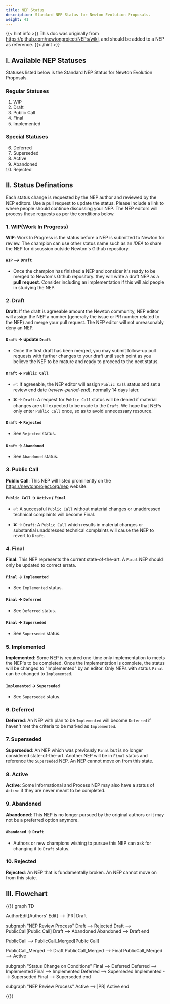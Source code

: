 ```yaml
---
title: NEP Status
description: Standard NEP Status for Newton Evolution Proposals.
weight: 41
---
```


{{< hint info >}}
This doc was originally from https://github.com/newtonproject/NEPs/wiki, and should be added to a NEP as reference.
{{< /hint >}}

## I. Available NEP Statuses

Statuses listed below is the Standard NEP Status for Newton Evolution Proposals.

### Regular Statuses

1. WIP
2. Draft
3. Public Call
4. Final
5. Implemented

### Special Statuses

6. Deferred
7. Superseded
8. Active
9. Abandoned
10. Rejected

## II. Status Definations

Each status change is requested by the NEP author and reviewed by the NEP editors. Use a pull request to update the status. Please include a link to where people should continue discussing your NEP. The NEP editors will process these requests as per the conditions below.

### 1. WIP(Work In Progress)

**WIP**: Work In Progress is the status before a NEP is submitted to Newton for review. The champion can use other status name such as an _IDEA_ to share the NEP for discussion outside Newton's Github repository.

#### `WIP` --> `Draft`

- Once the champion has finished a NEP and consider it's ready to be merged to Newton's Github repository. they will write a draft NEP as a **pull request**. Consider including an implementation if this will aid people in studying the NEP.

### 2. Draft

**Draft**: If the draft is agreeable amount the Newton community, NEP editor will assign the NEP a number (generally the issue or PR number related to the NEP) and merge your pull request. The NEP editor will not unreasonably deny an NEP.

#### `Draft` -> update `Draft`

- Once the first draft has been merged, you may submit follow-up pull requests with further changes to your draft until such point as you believe the NEP to be mature and ready to proceed to the next status.

#### `Draft` -> `Public Call`

- ✅: If agreeable, the NEP editor will assign `Public Call` status and set a review end date (_review-period-end_), normally 14 days later.

- ❌ -> `Draft`: A request for `Public Call` status will be denied if material changes are still expected to be made to the `Draft`. We hope that NEPs only enter `Public Call` once, so as to avoid unnecessary resource.

#### `Draft` -> `Rejected`

- See `Rejected` status.

#### `Draft` -> `Abandoned`

- See `Abandoned` status.

### 3. Public Call

**Public Call**: This NEP will listed prominently on the https://newtonproject.org/nep website.

#### `Public Call` -> `Active` / `Final`

- ✅: A successful `Public Call` without material changes or unaddressed technical complaints will become Final.

- ❌ -> `Draft`: A `Public Call` which results in material changes or substantial unaddressed technical complaints will cause the NEP to revert to `Draft`.

### 4. Final

**Final**: This NEP represents the current state-of-the-art. A `Final` NEP should only be updated to correct errata.

#### `Final` -> `Implemented`

- See `Implemented` status.

#### `Final` -> `Deferred`

- See `Deferred` status.

#### `Final` -> `Superseded`

- See `Superseded` status.

### 5. Implemented

**Implemented**: Some NEP is required one-time only implementation to meets the NEP's to be completed. Once the implementation is complete, the status will be changed to "Implemented" by an editor. Only NEPs with status `Final` can be changed to `Implemented`.

#### `Implemented` -> `Superseded`

- See `Superseded` status.

### 6. Deferred

**Deferred**: An NEP with plan to be `Implemented` will become `Deferred` if haven't met the criteria to be marked as `Implemented`.

### 7. Superseded

**Superseded**: An NEP which was previously `Final` but is no longer considered state-of-the-art. Another NEP will be in `Final` status and reference the `Superseded` NEP. An NEP cannot move on from this state.

### 8. Active

**Active**: Some Informational and Process NEP may also have a status of `Active` if they are never meant to be completed.

### 9. Abandoned

**Abandoned**: This NEP is no longer pursued by the original authors or it may not be a preferred option anymore.

#### `Abandoned` -> `Draft`

- Authors or new champions wishing to pursue this NEP can ask for changing it to `Draft` status.

### 10. Rejected

**Rejected**: An NEP that is fundamentally broken. An NEP cannot move on from this state.

## III. Flowchart

{{<mermaid class="text-center">}}
graph TD

AuthorEdit[Authors' Edit] --> |PR| Draft

subgraph "NEP Review Process"
Draft --> Rejected
Draft --> PublicCall[Public Call]
Draft --> Abandoned
Abandoned --> Draft
end

PublicCall --> PublicCall_Merged[Public Call]

PublicCall_Merged --> Draft
PublicCall_Merged --> Final
PublicCall_Merged --> Active

subgraph "Status Change on Conditions"
Final --> Deferred
Deferred --> Implemented
Final --> Implemented
Deferred --> Superseded
Implemented --> Superseded
Final --> Superseded
end

subgraph "NEP Review Process"
Active --> |PR| Active
end

{{</mermaid >}}
